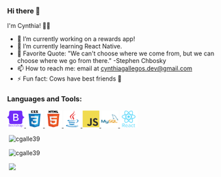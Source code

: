 ### Hi there 👋

I'm Cynthia! :cherry_blossom::dizzy:	

- 🔭 I’m currently working on a rewards app! 
- 🌱 I’m currently learning React Native.
- 💬 Favorite Quote: "We can't choose where we come from, but we can choose where we go from there." -Stephen Chbosky
- 📫 How to reach me: email at cynthiagallegos.dev@gmail.com
- ⚡ Fun fact: Cows have best friends :cow2:	

<h3 align="left">Languages and Tools:</h3>
<p align="left"> <a href="https://getbootstrap.com" target="_blank" rel="noreferrer"> <img src="https://raw.githubusercontent.com/devicons/devicon/master/icons/bootstrap/bootstrap-plain-wordmark.svg" alt="bootstrap" width="40" height="40"/> </a> <a href="https://www.w3schools.com/css/" target="_blank" rel="noreferrer"> <img src="https://raw.githubusercontent.com/devicons/devicon/master/icons/css3/css3-original-wordmark.svg" alt="css3" width="40" height="40"/> </a> <a href="https://www.w3.org/html/" target="_blank" rel="noreferrer"> <img src="https://raw.githubusercontent.com/devicons/devicon/master/icons/html5/html5-original-wordmark.svg" alt="html5" width="40" height="40"/> </a> <a href="https://www.java.com" target="_blank" rel="noreferrer"> <img src="https://raw.githubusercontent.com/devicons/devicon/master/icons/java/java-original.svg" alt="java" width="40" height="40"/> </a> <a href="https://developer.mozilla.org/en-US/docs/Web/JavaScript" target="_blank" rel="noreferrer"> <img src="https://raw.githubusercontent.com/devicons/devicon/master/icons/javascript/javascript-original.svg" alt="javascript" width="40" height="40"/> </a> <a href="https://www.mysql.com/" target="_blank" rel="noreferrer"> <img src="https://raw.githubusercontent.com/devicons/devicon/master/icons/mysql/mysql-original-wordmark.svg" alt="mysql" width="40" height="40"/> </a> <a href="https://reactjs.org/" target="_blank" rel="noreferrer"> <img src="https://raw.githubusercontent.com/devicons/devicon/master/icons/react/react-original-wordmark.svg" alt="react" width="40" height="40"/> </a> </p>

<p>&nbsp;<img align="center" src="https://github-readme-stats.vercel.app/api/top-langs?username=cgalle39&show_icons=true&locale=en&layout=compact" alt="cgalle39" /></p>

<p>&nbsp;<img align="center" src="https://github-readme-streak-stats.herokuapp.com/?user=cgalle39&" alt="cgalle39" /></p>

<p>&nbsp;<img align="center" src="https://github-readme-stats.vercel.app/api?username=cgalle39&show_icons=true&locale=en" /></p>
